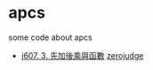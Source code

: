 # apcs

some code about apcs

- [j607. 3. 先加後乘與函數](https://github.com/Filitov/apcs-j607) [zerojudge](https://zerojudge.tw/ShowProblem?problemid=j607)
